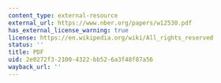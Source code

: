 ```yaml
---
content_type: external-resource
external_url: https://www.nber.org/papers/w12530.pdf
has_external_license_warning: true
license: https://en.wikipedia.org/wiki/All_rights_reserved
status: ''
title: PDF
uid: 2e0272f3-2100-4322-bb52-6a3f48f87a56
wayback_url: ''
---
```

